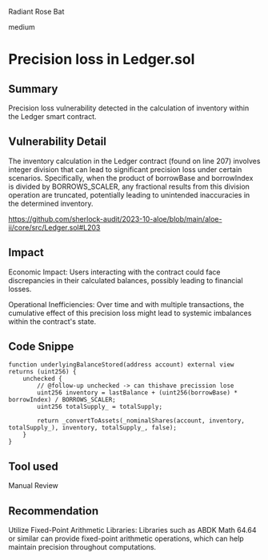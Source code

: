 Radiant Rose Bat

medium

# Precision loss in Ledger.sol
## Summary

Precision loss vulnerability detected in the calculation of inventory within the Ledger smart contract.

## Vulnerability Detail

The inventory calculation in the Ledger contract (found on line 207) involves integer division that can lead to significant precision loss under certain scenarios. Specifically, when the product of borrowBase and borrowIndex is divided by BORROWS_SCALER, any fractional results from this division operation are truncated, potentially leading to unintended inaccuracies in the determined inventory.

https://github.com/sherlock-audit/2023-10-aloe/blob/main/aloe-ii/core/src/Ledger.sol#L203

## Impact

Economic Impact: Users interacting with the contract could face discrepancies in their calculated balances, possibly leading to financial losses.

Operational Inefficiencies: Over time and with multiple transactions, the cumulative effect of this precision loss might lead to systemic imbalances within the contract's state.

## Code Snippe

```solidity
function underlyingBalanceStored(address account) external view returns (uint256) {
    unchecked {
        // @follow-up unchecked -> can thishave precission lose
        uint256 inventory = lastBalance + (uint256(borrowBase) * borrowIndex) / BORROWS_SCALER;
        uint256 totalSupply_ = totalSupply;

        return _convertToAssets(_nominalShares(account, inventory, totalSupply_), inventory, totalSupply_, false);
    }
}
```

## Tool used

Manual Review

## Recommendation

Utilize Fixed-Point Arithmetic Libraries: Libraries such as ABDK Math 64.64 or similar can provide fixed-point arithmetic operations, which can help maintain precision throughout computations.